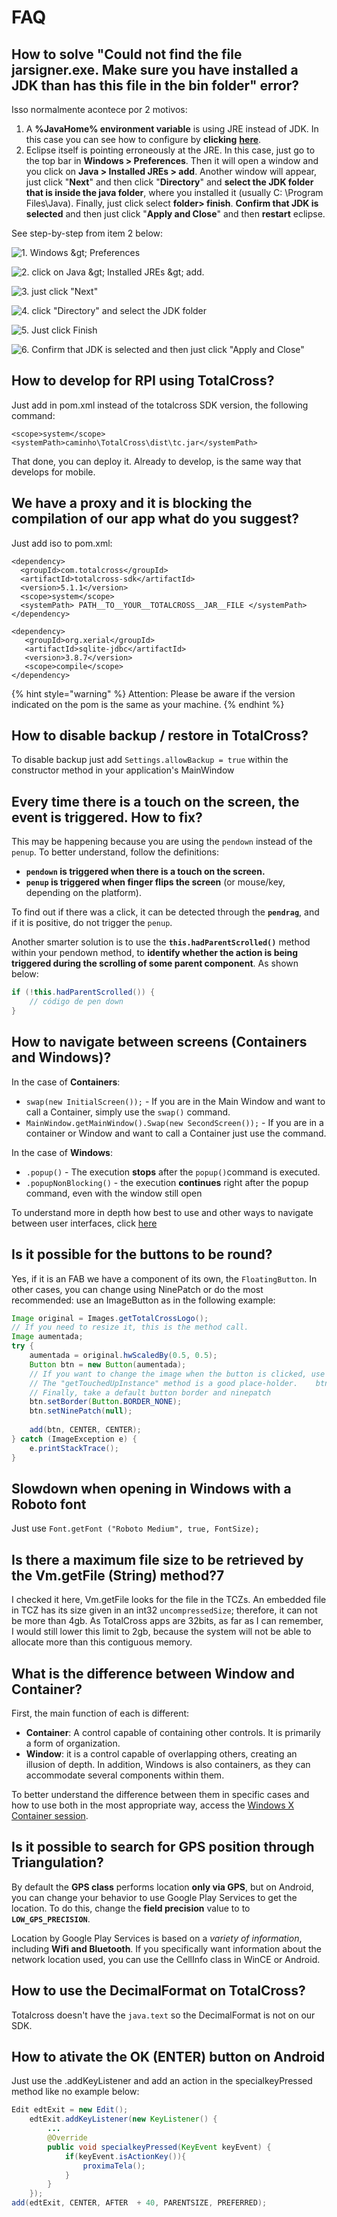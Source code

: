 # FAQ

## How to solve "Could not find the file jarsigner.exe. Make sure you have installed a JDK than has this file in the bin folder" error?

Isso normalmente acontece por 2 motivos:

1. A **%JavaHome% environment variable** is using JRE instead of JDK. In this case you can see how to configure by **clicking** [**here**](https://www.ntu.edu.sg/home/ehchua/programming/howto/environment_variables.html).
2. Eclipse itself is pointing erroneously at the JRE. In this case, just go to the top bar in **Windows &gt; Preferences**.  Then it will open a window and you click on **Java &gt; Installed JREs &gt; add**.  Another window will appear, just click "**Next**" and then click "**Directory**" and **select the JDK folder that is inside the java folder**, where you installed it \(usually C: \Program Files\Java\).  Finally, just click select **folder&gt; finish**. **Confirm that JDK is selected** and then just click "**Apply and Close**" and then **restart** eclipse. 

See step-by-step from item 2 below:

![1. Windows &amp;gt; Preferences](.gitbook/assets/1.png)

![2.  click on Java &amp;gt; Installed JREs &amp;gt; add. ](.gitbook/assets/2.png)

![3.  just click &quot;Next&quot;](.gitbook/assets/3.png)

![4. click &quot;Directory&quot; and select the JDK folder](.gitbook/assets/4.png)

![5. Just click Finish  ](.gitbook/assets/6.png)

![6. Confirm that JDK is selected and then just click &quot;Apply and Close&quot;](.gitbook/assets/7.png)

## How to develop for RPI using TotalCross?

Just add in pom.xml instead of the totalcross SDK version, the following command: 

```markup
<scope>system</scope>
<systemPath>caminho\TotalCross\dist\tc.jar</systemPath>
```

That done, you can deploy it. Already to develop, is the same way that develops for mobile. 

## We have a proxy and it is blocking the compilation of our app what do you suggest?

Just add iso to pom.xml:

```markup
<dependency>
  <groupId>com.totalcross</groupId>
  <artifactId>totalcross-sdk</artifactId>
  <version>5.1.1</version>
  <scope>system</scope>
  <systemPath> PATH__TO__YOUR__TOTALCROSS__JAR__FILE </systemPath>
</dependency>

<dependency>
   <groupId>org.xerial</groupId>
   <artifactId>sqlite-jdbc</artifactId>
   <version>3.8.7</version>
   <scope>compile</scope>
</dependency>
```

{% hint style="warning" %}
Attention: Please be aware if the version indicated on the pom is the same as your machine.
{% endhint %}

## How to disable backup / restore in TotalCross?

To disable backup just add `Settings.allowBackup = true` within the constructor method in your application's MainWindow

## Every time there is a touch on the screen, the event is triggered. How to fix?

This may be happening because you are using the `pendown` instead of the `penup`. To better understand, follow the definitions:

* **`pendown` is triggered when there is a touch on the screen.**
* **`penup` is triggered when finger flips the screen** \(or mouse/key, depending on the platform\).

To find out if there was a click, it can be detected through the **`pendrag`**, and if it is positive, do not trigger the `penup`.

Another smarter solution is to use the **`this.hadParentScrolled()`** method within your pendown method, to **identify whether the action is being triggered during the scrolling of some parent component**. As shown below:

```java
if (!this.hadParentScrolled()) {
    // código de pen down
}
```

## How to navigate between screens \(Containers and Windows\)?

In the case of **Containers**:

* `swap(new InitialScreen());` - If you are in the Main Window and want to call a Container, simply use the `swap()` command.
* `MainWindow.getMainWindow().Swap(new SecondScreen());` - If you are in a container or Window and want to call a Container just use the command.

In the case of **Windows**: 

* `.popup()` - The execution **stops** after the `popup()`command is executed.
* `.popupNonBlocking()` - the execution **continues** right after the popup command, even with the window still open

To understand more in depth how best to use and other ways to navigate between user interfaces, click [here](https://totalcross.gitbook.io/playbook/guideline/container-x-window)

## Is it possible for the buttons to be round?

Yes, if it is an FAB we have a component of its own, the `FloatingButton`. In other cases, you can change using NinePatch or do the most recommended: use an ImageButton as in the following example: 

```java
Image original = Images.getTotalCrossLogo();
// If you need to resize it, this is the method call.
Image aumentada;
try {
	aumentada = original.hwScaledBy(0.5, 0.5);
	Button btn = new Button(aumentada);
	// If you want to change the image when the button is clicked, use this property
	// The "getTouchedUpInstance" method is a good place-holder.	btn.pressedImage = aumentada.getTouchedUpInstance((byte) 64, (byte) 0);
	// Finally, take a default button border and ninepatch
	btn.setBorder(Button.BORDER_NONE);
	btn.setNinePatch(null);
	
	add(btn, CENTER, CENTER);
} catch (ImageException e) {
	e.printStackTrace();
}

```

## Slowdown when opening in Windows with a Roboto font

Just use `Font.getFont ("Roboto Medium", true, FontSize);`

## Is there a maximum file size to be retrieved by the Vm.getFile \(String\) method?7

I checked it here, Vm.getFile looks for the file in the TCZs. An embedded file in TCZ has its size given in an int32 `uncompressedSize`; therefore, it can not be more than 4gb. As TotalCross apps are 32bits, as far as I can remember, I would still lower this limit to 2gb, because the system will not be able to allocate more than this contiguous memory.

## What is the difference between Window and Container?

First, the main function of each is different:

* **Container**: A control capable of containing other controls. It is primarily a form of organization.
* **Window**: it is a control capable of overlapping others, creating an illusion of depth. In addition, Windows is also containers, as they can accommodate several components within them.

To better understand the difference between them in specific cases and how to use both in the most appropriate way, access the [Windows X Container session](https://totalcross.gitbook.io/playbook/guideline/container-x-window).

## Is it possible to search for GPS position through Triangulation?

By default the **GPS class** performs location **only via GPS**, but on Android, you can change your behavior to use Google Play Services to get the location. To do this, change the **field precision** value to to **`LOW_GPS_PRECISION`**. 

Location by Google Play Services is based on a _variety of information_, including **Wifi and Bluetooth**. If you specifically want information about the network location used, you can use the CellInfo class in WinCE or Android.

## How to use the DecimalFormat on TotalCross?

Totalcross doesn't have the `java.text`  so the DecimalFormat is not on our SDK.

## How to ativate the OK \(ENTER\) button on Android

Just use the .addKeyListener and add an action in the specialkeyPressed method like no example below:

```java
Edit edtExit = new Edit();
    edtExit.addKeyListener(new KeyListener() {
        ...
        @Override
        public void specialkeyPressed(KeyEvent keyEvent) {
            if(keyEvent.isActionKey()){
                proximaTela();
            }
        }
    });
add(edtExit, CENTER, AFTER  + 40, PARENTSIZE, PREFERRED);
```



